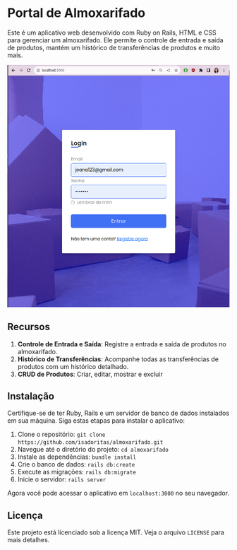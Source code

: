 # Portal de Almoxarifado

Este é um aplicativo web desenvolvido com Ruby on Rails, HTML e CSS para gerenciar um almoxarifado. Ele permite o controle de entrada e saída de produtos, mantém um histórico de transferências de produtos e muito mais.

<img src="app/assets/images/login1.png">

## Recursos

1. **Controle de Entrada e Saída**: Registre a entrada e saída de produtos no almoxarifado.
2. **Histórico de Transferências**: Acompanhe todas as transferências de produtos com um histórico detalhado.
3. **CRUD de Produtos**: Criar, editar, mostrar e excluir

## Instalação

Certifique-se de ter Ruby, Rails e um servidor de banco de dados instalados em sua máquina. Siga estas etapas para instalar o aplicativo:

1. Clone o repositório: `git clone https://github.com/isadoritas/almoxarifado.git`
2. Navegue até o diretório do projeto: `cd almoxarifado`
3. Instale as dependências: `bundle install`
4. Crie o banco de dados: `rails db:create`
5. Execute as migrações: `rails db:migrate`
6. Inicie o servidor: `rails server`

Agora você pode acessar o aplicativo em `localhost:3000` no seu navegador.


## Licença

Este projeto está licenciado sob a licença MIT. Veja o arquivo `LICENSE` para mais detalhes.
